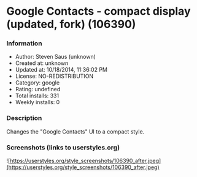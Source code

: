 # Google Contacts - compact display (updated, fork) (106390)

### Information
- Author: Steven Saus (unknown)
- Created at: unknown
- Updated at: 10/18/2014, 11:36:02 PM
- License: NO-REDISTRIBUTION
- Category: google
- Rating: undefined
- Total installs: 331
- Weekly installs: 0


### Description
Changes the "Google Contacts" UI to a compact style.


### Screenshots (links to userstyles.org)
![https://userstyles.org/style_screenshots/106390_after.jpeg](https://userstyles.org/style_screenshots/106390_after.jpeg)


